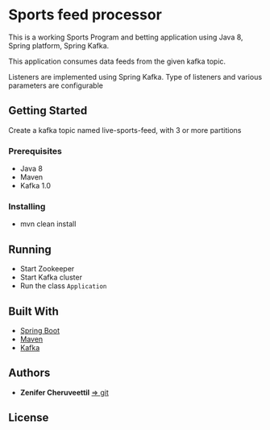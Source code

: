 # Sports feed processor

This is a working Sports Program and betting application using Java 8, Spring platform, Spring Kafka.

This application consumes data feeds from the given kafka topic. 

Listeners are implemented using Spring Kafka. Type of listeners and various parameters are configurable

## Getting Started

Create a kafka topic named live-sports-feed, with 3 or more partitions

### Prerequisites

- Java 8
- Maven
- Kafka 1.0

### Installing

- mvn clean install

## Running

- Start Zookeeper
- Start Kafka cluster
- Run the class `Application`


## Built With

* [Spring Boot](http:///)
* [Maven](https://maven.apache.org/)
* [Kafka](https://)


## Authors

* **Zenifer Cheruveettil** [ => git](https://git.booxdev.com/users/cheruveettilz/)


## License

